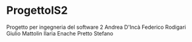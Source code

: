 # ProgettoIS2
Progetto per ingegneria del software 2
Andrea D'Incà
Federico Rodigari
Giulio Mattolin
Ilaria Enache
Pretto Stefano
